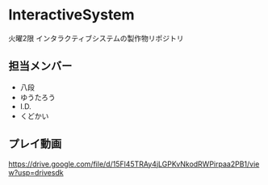 # InteractiveSystem
火曜2限 インタラクティブシステムの製作物リポジトリ

## 担当メンバー
- 八段
- ゆうたろう
- I.D.
- くどかい

## プレイ動画
https://drive.google.com/file/d/15Fl45TRAy4jLGPKvNkodRWPirpaa2PB1/view?usp=drivesdk
